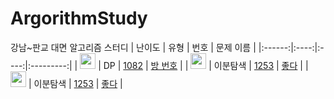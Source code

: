 # ArgorithmStudy
강남~판교 대면 알고리즘 스터디
| 난이도 | 유형 | 번호 | 문제 이름 |
|:------:|:----:|:----:|:---------:|
| <img height="25px" width="25px" src="https://static.solved.ac/tier_small/13.svg"/> | DP | [1082](https://www.acmicpc.net/problem/1082) | [방 번호](https://www.acmicpc.net/problem/1082) |
| <img height="25px" width="25px" src="https://static.solved.ac/tier_small/12.svg"/> | 이분탐색 | [1253](https://www.acmicpc.net/problem/1253) | [좋다](https://www.acmicpc.net/problem/1253) |
| <img height="25px" width="25px" src="https://static.solved.ac/tier_small/7.svg"/> | 이분탐색 | [1253](https://www.acmicpc.net/problem/1057) | [좋다](https://www.acmicpc.net/problem/1057) |

